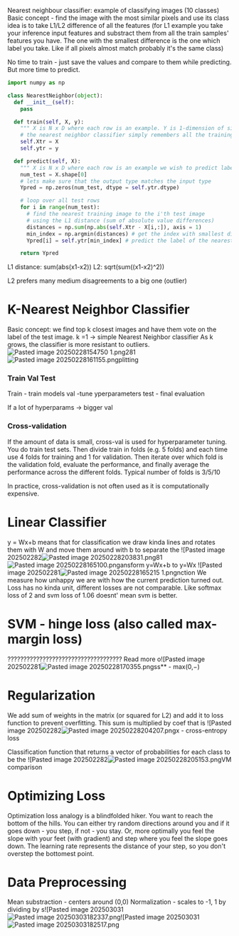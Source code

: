 
Nearest neighbour classifier: 
example of classifying images (10 classes)
Basic concept - find the image with the most similar pixels and use its class
idea is to take L1/L2 difference of all the features (for L1 example you take your inference input features and substract them from all the train samples' features you have. The one with the smallest difference is the one which label you take. Like if all pixels almost match probably it's the same class)

No time to train - just save the values and compare to them while predicting. But more time to predict.
```python
import numpy as np

class NearestNeighbor(object):
  def __init__(self):
    pass

  def train(self, X, y):
    """ X is N x D where each row is an example. Y is 1-dimension of size N """
    # the nearest neighbor classifier simply remembers all the training data
    self.Xtr = X
    self.ytr = y

  def predict(self, X):
    """ X is N x D where each row is an example we wish to predict label for """
    num_test = X.shape[0]
    # lets make sure that the output type matches the input type
    Ypred = np.zeros(num_test, dtype = self.ytr.dtype)

    # loop over all test rows
    for i in range(num_test):
      # find the nearest training image to the i'th test image
      # using the L1 distance (sum of absolute value differences)
      distances = np.sum(np.abs(self.Xtr - X[i,:]), axis = 1)
      min_index = np.argmin(distances) # get the index with smallest distance
      Ypred[i] = self.ytr[min_index] # predict the label of the nearest example

    return Ypred
```

L1 distance: sum(abs(x1-x2))
L2: sqrt(sum((x1-x2)^2))

L2 prefers many medium disagreements to a big one (outlier)



# K-Nearest Neighbor Classifier
Basic concept: we find top k closest images and have them vote on the label of the test image.
k =1 -> simple Nearest Neighbor classifier
As k grows, the classifier is more resistant to outliers.
![Pasted image 20250228154750 1.png](attachments/Pasted%20image%2020250228154750%201.png)281![Pasted image 20250228161155.png](attachments/Pasted%20image%2020250228161155%201.png)plitting

### Train Val Test
Train - train models
val -tune yperparameters
test - final evaluation

If a lot of hyperparams -> bigger val
### Cross-validation
If the amount of data is small, cross-val is used for hyperparameter tuning.
You do train test sets. Then divide train in folds (e.g. 5 folds) and each time use 4 folds for training and 1 for validation. Then iterate over which fold is the validation fold, evaluate the performance, and finally average the performance across the different folds.
Typical number of folds is 3/5/10

In practice, cross-validation is not often used as it is computationally expensive.



# Linear Classifier
y = Wx+b means that for classification we draw kinda lines and rotates them with W and move them around with b to separate the ![Pasted image 202502282![Pasted image 20250228203831.png](attachments/Pasted%20image%2020250228203831%201.png)81![Pasted image 20250228165100.png](attachments/Pasted%20image%2020250228165100%201.png)ansform y=Wx+b to y=Wx ![Pasted image 202502281![Pasted image 20250228165215 1.png](attachments/Pasted%20image%2020250228165215%201.png)nction
We measure how unhappy we are with how the current prediction turned out.
Loss has no kinda unit, different losses are not comparable. Like softmax loss of 2 and svm loss of 1.06 doesnt' mean svm is better.
# SVM - hinge loss (also called max-margin loss)






???????????????????????????????????? Read more o![Pasted image 202502281![Pasted image 20250228170355.png](attachments/Pasted%20image%2020250228170355%201.png)ss** - max(0,−)


# Regularization
We add sum of weights in the matrix (or squared for L2) and add it to loss function to prevent overfitting. This sum is multiplied by coef that is ![Pasted image 202502282![Pasted image 20250228204207.png](attachments/Pasted%20image%2020250228204207%201.png)x - cross-entropy loss

Classification function that returns a vector of probabilities for each class to be the ![Pasted image 202502282![Pasted image 20250228205153.png](attachments/Pasted%20image%2020250228205153.png)VM comparison

# Optimizing Loss
Optimization loss analogy is a blindfolded hiker. You want to reach the bottom of the hills. You can either try random directions around you and if it goes down - you step, if not - you stay. Or, more optimally you feel the slope with your feet (with gradient) and step where you feel the slope goes down. The learning rate represents the distance of your step, so you don't overstep the bottomest point.

# Data Preprocessing
Mean substraction - centers around (0,0)
Normalization - scales to -1, 1 by dividing by s![Pasted image 202503031![Pasted image 20250303182337.png](attachments/Pasted%20image%2020250303182337%201.png)![Pasted image 202503031![Pasted image 20250303182517.png](attachments/Pasted%20image%2020250303182517%201.png)